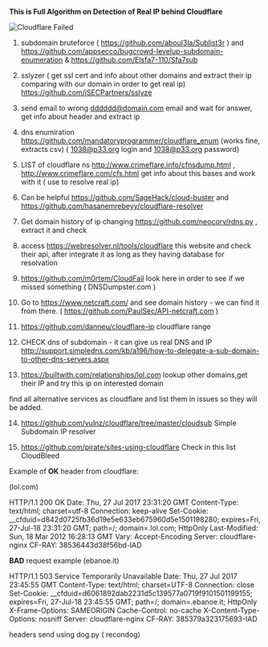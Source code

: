 
**This is Full Algorithm on Detection of Real IP behind Cloudflare**

![Cloudflare Failed](https://image.ibb.co/c1vw6x/cloudflare.png)
1) subdomain bruteforce ( https://github.com/aboul3la/Sublist3r ) and https://github.com/appsecco/bugcrowd-levelup-subdomain-enumeration &
https://github.com/Elsfa7-110/Sfa7sub

2) sslyzer ( get ssl cert and info about other domains and extract their ip comparing with our domain in order to get real ip)
https://github.com/iSECPartners/sslyze

3) send email to wrong dddddd@domain.com email and wait for answer, get info about header and extract ip

4) dns enumiration https://github.com/mandatoryprogrammer/cloudflare_enum (works fine, extracts csv) ( 1038@p33.org login and 1038@p33.org password)

5) LIST of cloudflare ns http://www.crimeflare.info/cfnsdump.html , 
http://www.crimeflare.com/cfs.html get info about this bases and work with it ( use to resolve real ip)

6)  Can be helpful https://github.com/SageHack/cloud-buster and https://github.com/hasanemrebeyy/cloudflare-resolver

7) Get domain history of ip changing https://github.com/neocorv/rdns.py , extract it and check

8) access https://webresolver.nl/tools/cloudflare this website and check their api, after integrate it as long as they having database for resolvation

9) https://github.com/m0rtem/CloudFail look here in order to see if we missed something ( DNSDumpster.com )

10) Go to https://www.netcraft.com/ and see domain history - we can find it from there. ( https://github.com/PaulSec/API-netcraft.com )

11) https://github.com/danneu/cloudflare-ip cloudflare range

12) CHECK dns of subdomain - it can give us real DNS and IP
http://support.simpledns.com/kb/a196/how-to-delegate-a-sub-domain-to-other-dns-servers.aspx

13) https://builtwith.com/relationships/lol.com lookup other domains,get their IP and try this ip on interested domain

find all alternative services as cloudflare and list them in issues so they will be added.

14) https://github.com/vulnz/cloudflare/tree/master/cloudsub Simple Subdomain IP resolver

15) https://github.com/pirate/sites-using-cloudflare Check in this list CloudBleed

Example of **OK** header from cloudflare:

(lol.com)

HTTP/1.1 200 OK
Date: Thu, 27 Jul 2017 23:31:20 GMT
Content-Type: text/html; charset=utf-8
Connection: keep-alive
Set-Cookie: __cfduid=d842d0725fb36d19e5e633eb675960d5e1501198280; expires=Fri, 27-Jul-18 23:31:20 GMT; path=/; domain=.lol.com; HttpOnly
Last-Modified: Sun, 18 Mar 2012 16:28:13 GMT
Vary: Accept-Encoding
Server: cloudflare-nginx
CF-RAY: 38536443d38f56bd-IAD

**BAD** request example (ebanoe.it)

HTTP/1.1 503 Service Temporarily Unavailable
Date: Thu, 27 Jul 2017 23:45:55 GMT
Content-Type: text/html; charset=UTF-8
Connection: close
Set-Cookie: __cfduid=d6061892dab2231d5c139577a0719f9101501199155; expires=Fri, 27-Jul-18 23:45:55 GMT; path=/; domain=.ebanoe.it; HttpOnly
X-Frame-Options: SAMEORIGIN
Cache-Control: no-cache
X-Content-Type-Options: nosniff
Server: cloudflare-nginx
CF-RAY: 385379a323175693-IAD

headers send using dog.py ( recondog)
